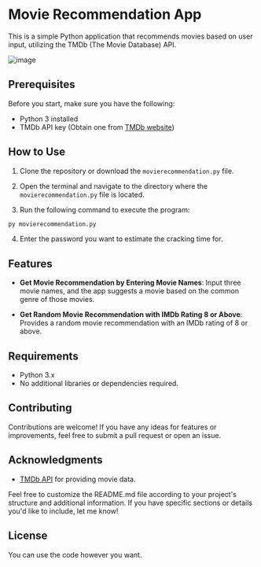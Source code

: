 # Movie Recommendation App

This is a simple Python application that recommends movies based on user input, utilizing the TMDb (The Movie Database) API.


![image](https://github.com/parzivalhaliday/100-python-apps/blob/main/password/image.png)


## Prerequisites

Before you start, make sure you have the following:

- Python 3 installed
- TMDb API key (Obtain one from [TMDb website](https://www.themoviedb.org/documentation/api))

## How to Use
1. Clone the repository or download the `movierecommendation.py` file.

2. Open the terminal and navigate to the directory where the `movierecommendation.py` file is located.

3. Run the following command to execute the program:

```python
py movierecommendation.py
```
4. Enter the password you want to estimate the cracking time for.

## Features

- **Get Movie Recommendation by Entering Movie Names**: Input three movie names, and the app suggests a movie based on the common genre of those movies.

- **Get Random Movie Recommendation with IMDb Rating 8 or Above**: Provides a random movie recommendation with an IMDb rating of 8 or above.


## Requirements

- Python 3.x
- No additional libraries or dependencies required.

## Contributing
Contributions are welcome! If you have any ideas for features or improvements, feel free to submit a pull request or open an issue.

## Acknowledgments

- [TMDb API](https://www.themoviedb.org/documentation/api) for providing movie data.

Feel free to customize the README.md file according to your project's structure and additional information. If you have specific sections or details you'd like to include, let me know!

## License
You can use the code however you want.
